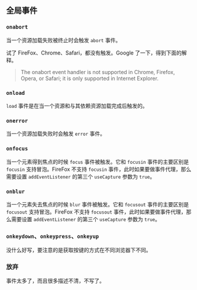 ## 全局事件

### `onabort`

当一个资源加载失败被终止时会触发 `abort` 事件。

试了 FireFox、Chrome、Safari，都没有触发。Google 了一下，得到下面的解释。

> The onabort event handler is not supported in Chrome, Firefox, Opera, or Safari; it is only supported in Internet Explorer.

### `onload`

`load` 事件是在当一个资源和与其依赖资源加载完成后触发的。

### `onerror`

当一个资源加载失败时会触发 `error` 事件。

### `onfocus`

当一个元素得到焦点的时候 `focus` 事件被触发。它和 `focusin` 事件的主要区别是 `focusin` 支持冒泡。FireFox 不支持 `focusin` 事件，此时如果要做事件代理，那么需要设置 `addEventListener` 的第三个 `useCapture` 参数为 `true`。

### `onblur`

当一个元素失去焦点的时候 `blur` 事件被触发。它和 `focusout` 事件的主要区别是 `focusout` 支持冒泡。FireFox 不支持 `focusout` 事件，此时如果要做事件代理，那么需要设置 `addEventListener` 的第三个 `useCapture` 参数为 `true`。

### `onkeydown`、`onkeypress`、`onkeyup`

没什么好写，要注意的是获取按键的方式在不同浏览器下不同。

### 放弃

事件太多了，而且很多描述不清，不写了。


